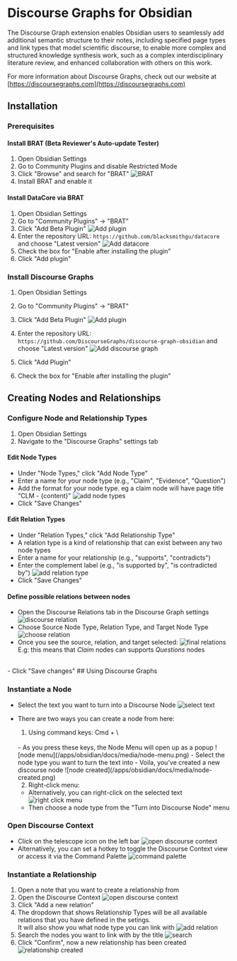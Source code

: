 # Discourse Graphs for Obsidian

The Discourse Graph extension enables Obsidian users to seamlessly add additional semantic structure to their notes, including specified page types and link types that model scientific discourse, to enable more complex and structured knowledge synthesis work, such as a complex interdisciplinary literature review, and enhanced collaboration with others on this work.

For more information about Discourse Graphs, check out our website at [https://discoursegraphs.com](https://discoursegraphs.com)

## Installation

### Prerequisites

#### Install BRAT (Beta Reviewer's Auto-update Tester)

1. Open Obsidian Settings
2. Go to Community Plugins and disable Restricted Mode
3. Click "Browse" and search for "BRAT"
![BRAT](/apps/obsidian/docs/media/BRAT.png)
4. Install BRAT and enable it


#### Install DataCore via BRAT

1. Open Obsidian Settings
2. Go to "Community Plugins" → "BRAT"
3. Click "Add Beta Plugin"
![Add plugin](/apps/obsidian/docs/media/add-beta-plugin.png)
4. Enter the repository URL: `https://github.com/blacksmithgu/datacore` and choose "Latest version"
![Add datacore](/apps/obsidian/docs/media/add-datacore.png)
5. Check the box for "Enable after installing the plugin"
6. Click "Add plugin"

### Install Discourse Graphs

1. Open Obsidian Settings
2. Go to "Community Plugins" → "BRAT"
3. Click "Add Beta Plugin"
![Add plugin](/apps/obsidian/docs/media/add-beta-plugin.png)

4. Enter the repository URL: `https://github.com/DiscourseGraphs/discourse-graph-obsidian`  and choose "Latest version"
![Add discourse graph](/apps/obsidian/docs/media/add-discourse-graph.png)
5. Click "Add Plugin"
6. Check the box for "Enable after installing the plugin"


## Creating Nodes and Relationships

### Configure Node and Relationship Types

1. Open Obsidian Settings
2. Navigate to the "Discourse Graphs" settings tab
#### Edit Node Types
   - Under "Node Types," click "Add Node Type"
   - Enter a name for your node type (e.g., "Claim", "Evidence", "Question")
   - Add the format for your node type. eg a claim node will have page title "CLM - {content}"
  ![add node types](/apps/obsidian/docs/media/add-node-types.png)
  - Click "Save Changes"
#### Edit Relation Types
   - Under "Relation Types," click "Add Relationship Type"
   - A relation type is a kind of relationship that can exist between any two node types
   - Enter a name for your relationship (e.g., "supports", "contradicts")
   - Enter the complement label (e.g., "is supported by", "is contradicted by")
   ![add relation type](/apps/obsidian/docs/media/relation-types.png)
   - Click "Save Changes"
#### Define possible relations between nodes
- Open the Discourse Relations tab in the Discourse Graph settings
![discourse relation](/apps/obsidian/docs/media/discourse-relations.png)
- Choose Source Node Type, Relation Type, and Target Node Type
![choose relation](/apps/obsidian/docs/media/choose-discourse-relations.png)
- Once you see the source, relation, and target selected:
![final relations](/apps/obsidian/docs/media/final-relation.png)
E.g: this means that *Claim* nodes can supports *Questions* nodes
<br/>
- Click "Save changes"
## Using Discourse Graphs

### Instantiate a Node

- Select the text you want to turn into a Discourse Node
![select text](/apps/obsidian/docs/media/select.png)
- There are two ways you can create a node from here:
  
  1. Using command keys: Cmd + \ 
  <br>
  - As you press these keys, the Node Menu will open up as a popup
  ![node menu](/apps/obsidian/docs/media/node-menu.png)
  - Select the node type you want to turn the text into
  - Voila, you've created a new discourse node
  ![node created](/apps/obsidian/docs/media/node-created.png)
  
  2. Right-click menu:
  - Alternatively, you can right-click on the selected text
  ![right click menu](/apps/obsidian/docs/media/right-click-menu.png)
  - Then choose a node type from the "Turn into Discourse Node" menu

### Open Discourse Context

-  Click on the telescope icon on the left bar
![open discourse context](/apps/obsidian/docs/media/open-dg-context.png)
- Alternatively, you can set a hotkey to toggle the Discourse Context view or access it via the Command Palette
![command palette](/apps/obsidian/docs/media/command.png)

### Instantiate a Relationship

1. Open a note that you want to create a relationship from
2. Open the Discourse Context
![open discourse context](/apps/obsidian/docs/media/open-dg-context.png)
3. Click "Add a new relation"
4. The dropdown that shows Relationship Types will be all available relations that you have defined in the setings.
<br> It will also show you what node type you can link with
![add relation](/apps/obsidian/docs/media/add-relationship.png)
5. Search the nodes you want to link with by the title
![search](/apps/obsidian/docs/media/search.png)
6. Click "Confirm", now a new relationship has been created
![relationship created](/apps/obsidian/docs/media/relationship-created.png)